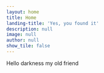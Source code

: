 ```yaml
---
layout: home
title: Home
landing-title: 'Yes, you found it'
description: null
image: null
author: null
show_tile: false
---
```


Hello darkness my old friend 
